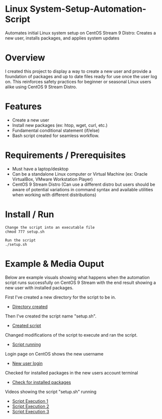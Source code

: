 # Linux System-Setup-Automation-Script

 Automates initial Linux system setup on CentOS Stream 9 Distro: Creates a new user, installs packages, and applies system updates

# Overview 

 I created this project to display a way to create a new user and provide a foundation of packages and up to date files ready for use once the user log on. This reinforces safety practices for beginner or seasonal Linux users alike using CentOS 9 Stream Distro.

# Features

* Create a new user 
* Install new packages (ex: htop, wget, curl, etc.)
* Fundamental conditional statement (if/else)
* Bash script created for seamless workflow.

# Requirements / Prerequisites

* Must have a laptop/desktop
* Can be a standalone Linux computer or Virtual Machine (ex: Oracle VirtualBox, VMware Workstation Player)
* CentOS 9 Stream Distro (Can use a different distro but users should be aware of potential variations in command syntax and available utilities when working with different distributions)

# Install / Run

```
Change the script into an executable file
chmod 777 setup.sh
```
```
Run the script 
./setup.sh
```

# Example & Media Ouput

Below are example visuals showing what happens when the automation script runs successfully on CentOS 9 Stream with the end result showing a new user with installed packages.

First I've created a new directory for the script to be in.
- [Directory created](screenshots/Create-Directory.png)

Then I've created the script name "setup.sh".
- [Created script](screenshots/Script-File-Created.png)

Changed modifications of the script to execute and ran the script.
- [Script running](screenshots/Execute-Script.png)

Login page on CentOS shows the new username
- [New user login](screenshots/New-User-Created.png)

Checked for installed packages in the new users account terminal
- [Check for installed packages](screenshots/Checked-Packages-Installed.png)

Videos showing the script "setup.sh" running
- [Script Execution 1](screenshots/Script-Run-1.gif)
- [Script Execution 2](screenshots/Script-Run-2.gif)
- [Script Execution 3](screenshots/Script-Run-3.gif)
